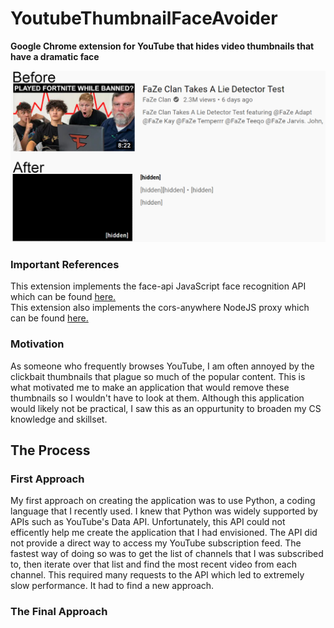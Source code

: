 # YoutubeThumbnailFaceAvoider
**Google Chrome extension for YouTube that hides video thumbnails that have a dramatic face**

![Example effect](Images/ThumbnailFaceAvoiderBeforeAfter.jpg)

### Important References

This extension implements the face-api JavaScript face recognition API which can be found [here.](https://github.com/justadudewhohacks/face-api.js/)  
This extension also implements the cors-anywhere NodeJS proxy which can be found [here.](https://github.com/Rob--W/cors-anywhere)

### Motivation

As someone who frequently browses YouTube, I am often annoyed by the clickbait thumbnails that plague so much of the popular content. This is what motivated me to make an application that would remove these thumbnails so I wouldn't have to look at them. Although this application would likely not be practical, I saw this as an oppurtunity to broaden my CS knowledge and skillset.

## The Process

### First Approach

My first approach on creating the application was to use Python, a coding language that I recently used. I knew that Python was widely supported by APIs such as YouTube's Data API. Unfortunately, this API could not efficently help me create the application that I had envisioned. The API did not provide a direct way to access my YouTube subscription feed. The fastest way of doing so was to get the list of channels that I was subscribed to, then iterate over that list and find the most recent video from each channel. This required many requests to the API which led to extremely slow performance. It had to find a new approach.

### The Final Approach

